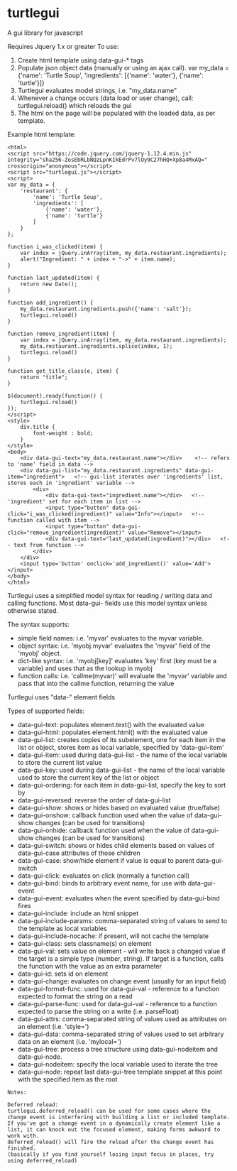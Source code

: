 # turtlegui
A gui library for javascript


Requires Jquery 1.x or greater 
To use:
1. Create html template using data-gui-* tags
2. Populate json object data (manually or using an ajax call).
    var my_data = {'name': 'Turtle Soup', 'ingredients': [{'name': 'water'}, {'name': 'turtle'}]}
3. Turtlegui evaluates model strings, i.e. "my_data.name"
4. Whenever a change occurs (data load or user change), call:
    turtlegui.reload()
    which reloads the gui
4. The html on the page will be populated with the loaded data, as per template.

Example html template:

~~~~
<html>
<script src="https://code.jquery.com/jquery-1.12.4.min.js" integrity="sha256-ZosEbRLbNQzLpnKIkEdrPv7lOy9C27hHQ+Xp8a4MxAQ=" crossorigin="anonymous"></script>
<script src="turtlegui.js"></script>
<script>
var my_data = {
    'restaurant': {
        'name': 'Turtle Soup',
        'ingredients': [
            {'name': 'water'},
            {'name': 'turtle'}
        ]
    }
};

function i_was_clicked(item) {
    var index = jQuery.inArray(item, my_data.restaurant.ingredients);
    alert("Ingredient: " + index + "->" + item.name);
}

function last_updated(item) {
    return new Date();
}

function add_ingredient() {
    my_data.restaurant.ingredients.push({'name': 'salt'});
    turtlegui.reload()
}

function remove_ingredient(item) {
    var index = jQuery.inArray(item, my_data.restaurant.ingredients);
    my_data.restaurant.ingredients.splice(index, 1);
    turtlegui.reload()
}

function get_title_class(e, item) {
    return "title";
}

$(document).ready(function() {
    turtlegui.reload()
});
</script>
<style>
    div.title {
        font-weight : bold;
    }
</style>
<body>
    <div data-gui-text="my_data.restaurant.name"></div>    <!-- refers to 'name' field in data -->
    <div data-gui-list="my_data.restaurant.ingredients" data-gui-item="ingredient">   <!-- gui-list iterates over 'ingredients' list, stores each in 'ingredient' variable -->
        <div>
            <div data-gui-text="ingredient.name"></div>   <!-- 'ingredient' set for each item in list -->
            <input type="button" data-gui-click="i_was_clicked(ingredient)" value="Info"></input>   <!-- function called with item -->
            <input type="button" data-gui-click="remove_ingredient(ingredient)" value="Remove"></input>
            <div data-gui-text="last_updated(ingredient)"></div>   <!-- text from function -->
        </div>
    </div>
    <input type='button' onclick='add_ingredient()' value='Add'></input>
</body>
</html>
~~~~

Turtlegui uses a simplified model syntax for reading / writing data and calling functions. Most data-gui- fields use this model syntax unless otherwise stated.

The syntax supports:
* simple field names: i.e. 'myvar' evaluates to the myvar variable.
* object syntax: i.e. 'myobj.myvar' evaluates the 'myvar' field of the 'myobj' object.
* dict-like syntax: i.e. 'myobj[key]' evaluates 'key' first (key must be a variable) and uses that as the lookup in myobj
* function calls: i.e. 'callme(myvar)' will evaluate the 'myvar' variable and pass that into the callme function, returning the value

Turtlegui uses "data-" element fields

Types of supported fields:

* data-gui-text: populates element.text() with the evaluated value
* data-gui-html: populates element.html() with the evaluated value
* data-gui-list: creates copies of its subelement, one for each item in the list or object, stores item as local variable, specified by 'data-gui-item'
* data-gui-item: used during data-gui-list - the name of the local variable to store the current list value
* data-gui-key: used during data-gui-list - the name of the local variable used to store the current key of the list or object
* data-gui-ordering: for each item in data-gui-list, specify the key to sort by
* data-gui-reversed: reverse the order of data-gui-list
* data-gui-show: shows or hides based on evaluated value (true/false)
* data-gui-onshow: callback function used when the value of data-gui-show changes (can be used for transitions)
* data-gui-onhide: callback function used when the value of data-gui-show changes (can be used for transitions)
* data-gui-switch: shows or hides child elements based on values of data-gui-case attributes of those children
* data-gui-case: show/hide element if value is equal to parent data-gui-switch
* data-gui-click: evaluates on click (normally a function call)
* data-gui-bind: binds to arbitrary event name, for use with data-gui-event
* data-gui-event: evaluates when the event specified by data-gui-bind fires
* data-gui-include: include an html snippet
* data-gui-include-params: comma-separated string of values to send to the template as local variables
* data-gui-include-nocache: if present, will not cache the template
* data-gui-class: sets classname(s) on element
* data-gui-val: sets value on element - will write back a changed value if the target is a simple type (number, string). If target is a function, calls the function with the value as an extra parameter
* data-gui-id: sets id on element
* data-gui-change: evaluates on change event (usually for an input field)
* data-gui-format-func: used for data-gui-val - reference to a function expected to format the string on a read
* data-gui-parse-func: used for data-gui-val - reference to a function expected to parse the string on a write (i.e. parseFloat)
* data-gui-attrs: comma-separated string of values used as attributes on an element (i.e. 'style=')
* data-gui-data: comma-separated string of values used to set arbitrary data on an element (i.e. 'mylocal=')
* data-gui-tree: process a tree structure using data-gui-nodeitem and data-gui-node.
* data-gui-nodeitem: specify the local variable used to iterate the tree
* data-gui-node: repeat last data-gui-tree template snippet at this point with the specified item as the root

~~~~
Notes:

Deferred reload:
turtlegui.deferred_reload() can be used for some cases where the change event is interfering with building a list or included template.
If you've got a change event in a dynamically create element like a list, it can knock out the focused element, making forms awkward to work with.
deferred_reload() will fire the reload after the change event has finished.
(basically if you find yourself losing input focus in places, try using deferred_reload)
